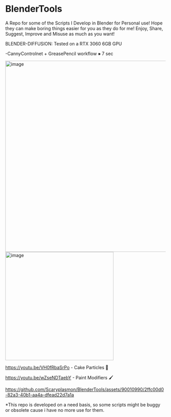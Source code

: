 # BlenderTools
A Repo for some of the Scripts I Develop in Blender for Personal use! Hope they can make boring things easier for you as they do for me! Enjoy, Share, Suggest, Improve and Misuse as much as you want!

BLENDER-DIFFUSION: Tested on a RTX 3060 6GB GPU

-CannyControlnet + GreasePencil workflow ⁍ 7 sec

<img width="600" alt="image" src="https://github.com/Scaryplasmon/BlenderTools/assets/90010990/db7a4101-2da4-47f0-9602-ae7000cc7a38">
<img width="340" alt="image" src="https://github.com/Scaryplasmon/BlenderTools/assets/90010990/f3430d97-e5e9-4453-b649-191cdbc0e9e4">

https://youtu.be/VH0fRbaSrPo - Cake Particles 🎂 

https://youtu.be/wZseNDTaebY - Paint Modifiers 🖌 

https://github.com/Scaryplasmon/BlenderTools/assets/90010990/2ffc00d0-82a3-40b1-aa4a-dfead22d7a1a

*This repo is developed on a need basis, so some scripts might be buggy or obsolete cause i have no more use for them.
